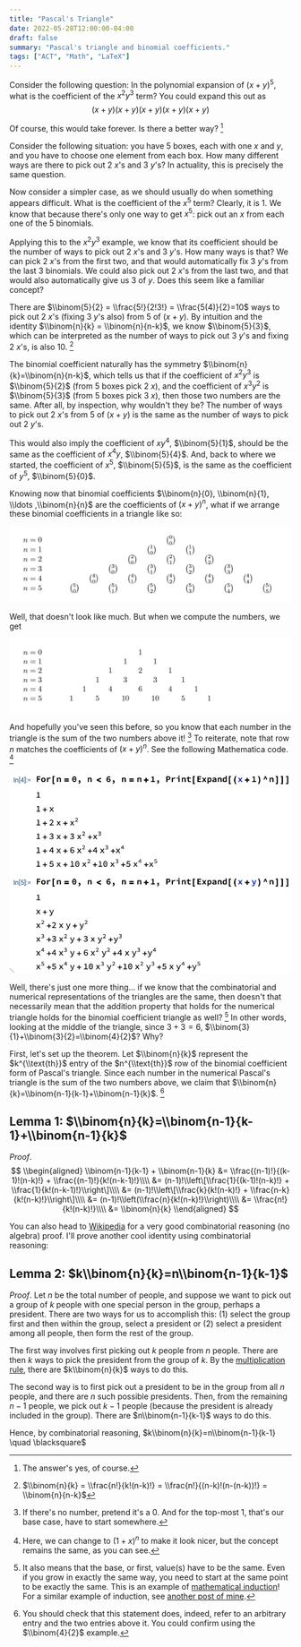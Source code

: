 ```yaml
---
title: "Pascal's Triangle"
date: 2022-05-28T12:00:00-04:00
draft: false
summary: "Pascal's triangle and binomial coefficients."
tags: ["ACT", "Math", "LaTeX"]
---
```


Consider the following question: In the polynomial expansion of $(x+y)^5$, what is the coefficient of the $x^2y^3$ term? You could expand this out as$$(x+y)(x+y)(x+y)(x+y)(x+y)$$

Of course, this would take forever. Is there a better way? [^1]

[^1]: The answer's yes, of course.

Consider the following situation: you have 5 boxes, each with one $x$ and $y$, and you have to choose one element from each box. How many different ways are there to pick out 2 $x$'s and 3 $y$'s? In actuality, this is precisely the same question.

Now consider a simpler case, as we should usually do when something appears difficult. What is the coefficient of the $x^5$ term? Clearly, it is 1. We know that because there's only one way to get $x^5$: pick out an $x$ from each one of the 5 binomials.

Applying this to the $x^2y^3$ example, we know that its coefficient should be the number of ways to pick out 2 $x$'s and 3 $y$'s. How many ways is that? We can pick 2 $x$'s from the first two, and that would automatically fix 3 $y$'s from the last 3 binomials. We could also pick out 2 $x$'s from the last two, and that would also automatically give us 3 of $y$. Does this seem like a familiar concept?

There are $\\binom{5}{2} = \\frac{5!}{2!3!} = \\frac{5(4)}{2}=10$ ways to pick out 2 $x$'s (fixing 3 $y$'s also) from 5 of $(x+y)$. By intuition and the identity $\\binom{n}{k} = \\binom{n}{n-k}$, we know $\\binom{5}{3}$, which can be interpreted as the number of ways to pick out 3 $y$'s and fixing 2 $x$'s, is also 10. [^2]

[^2]: $\\binom{n}{k} = \\frac{n!}{k!(n-k)!} = \\frac{n!}{(n-k)!(n-(n-k))!} = \\binom{n}{n-k}$

The binomial coefficient naturally has the symmetry $\\binom{n}{k}=\\binom{n}{n-k}$, which tells us that if the coefficient of $x^2y^3$ is $\\binom{5}{2}$ (from 5 boxes pick 2 $x$), and the coefficient of $x^3y^2$ is $\\binom{5}{3}$ (from 5 boxes pick 3 $x$), then those two numbers are the same. After all, by inspection, why wouldn't they be? The number of ways to pick out 2 $x$'s from 5 of $(x+y)$ is the same as the number of ways to pick out 2 $y$'s.

This would also imply the coefficient of $xy^4$, $\\binom{5}{1}$, should be the same as the coefficient of $x^4y$, $\\binom{5}{4}$. And, back to where we started, the coefficient of $x^5$, $\\binom{5}{5}$, is the same as the coefficient of $y^5$, $\\binom{5}{0}$.

Knowing now that binomial coefficients $\\binom{n}{0}, \\binom{n}{1}, \\ldots ,\\binom{n}{n}$ are the coefficients of $(x+y)^n$, what if we arrange these binomial coefficients in a triangle like so:

![Pascal's triangle with binomial coefficients](img/pascal-binoms.jpg#center)

Well, that doesn't look like much. But when we compute the numbers, we get

![Pascal's triangle](img/pascal-nums.jpg#center)

And hopefully you've seen this before, so you know that each number in the triangle is the sum of the two numbers above it! [^3] To reiterate, note that row $n$ matches the coefficients of $(x+y)^n$. See the following Mathematica code. [^4]

![Mathematica code for printing Pascal's triangle using binomial theorem](img/pascal-mathematica.jpg)

[^3]: If there's no number, pretend it's a 0. And for the top-most 1, that's our base case, have to start somewhere.

[^4]: Here, we can change to $(1+x)^n$ to make it look nicer, but the concept remains the same, as you can see.

Well, there's just one more thing... if we know that the combinatorial and numerical representations of the triangles are the same, then doesn't that necessarily mean that the addition property that holds for the numerical triangle holds for the binomial coefficient triangle as well? [^5] In other words, looking at the middle of the triangle, since $3+3=6$, $\\binom{3}{1}+\\binom{3}{2}=\\binom{4}{2}$? Why?

[^5]: It also means that the base, or first, value(s) have to be the same. Even if you grow in exactly the same way, you need to start at the same point to be exactly the same. This is an example of [mathematical induction](https://en.wikipedia.org/wiki/Mathematical_induction)! For a similar example of induction, see [another post of mine](../eulers_formula#proof-2-by-differential-equation).

First, let's set up the theorem. Let $\\binom{n}{k}$ represent the $k^{\\text{th}}$ entry of the $n^{\\text{th}}$ row of the binomial coefficient form of Pascal's triangle. Since each number in the numerical Pascal's triangle is the sum of the two numbers above, we claim that $\\binom{n}{k}=\\binom{n-1}{k-1}+\\binom{n-1}{k}$. [^6]

[^6]: You should check that this statement does, indeed, refer to an arbitrary entry and the two entries above it. You could confirm using the $\\binom{4}{2}$ example.

## Lemma 1: $\\binom{n}{k}=\\binom{n-1}{k-1}+\\binom{n-1}{k}$

*Proof*. $$ \\begin{aligned} \\binom{n-1}{k-1} + \\binom{n-1}{k} &= \\frac{(n-1)!}{(k-1)!(n-k)!} + \\frac{(n-1)!}{k!(n-k-1)!}\\\\ &= (n-1)!\\left\[\\frac{1}{(k-1)!(n-k)!} + \\frac{1}{k!(n-k-1)!}\\right\]\\\\ &= (n-1)!\\left\[\\frac{k}{k!(n-k)!} + \\frac{n-k}{k!(n-k)!}\\right\]\\\\ &= (n-1)!\\left(\\frac{n}{k!(n-k)!}\\right)\\\\ &= \\frac{n!}{k!(n-k)!}\\\\ &= \\binom{n}{k} \\end{aligned} $$

You can also head to [Wikipedia](https://en.wikipedia.org/wiki/Pascal%27s_rule#Combinatorial_proof) for a very good combinatorial reasoning (no algebra) proof. I'll prove another cool identity using combinatorial reasoning:

## Lemma 2: $k\\binom{n}{k}=n\\binom{n-1}{k-1}$

*Proof*. Let $n$ be the total number of people, and suppose we want to pick out a group of $k$ people with one special person in the group, perhaps a president. There are two ways for us to accomplish this: (1) select the group first and then within the group, select a president or (2) select a president among all people, then form the rest of the group.

The first way involves first picking out $k$ people from $n$ people. There are then $k$ ways to pick the president from the group of $k$. By the [multiplication rule](https://www.khanacademy.org/math/ap-statistics/probability-ap/probability-multiplication-rule/a/general-multiplication-rule), there are $k\\binom{n}{k}$ ways to do this.

The second way is to first pick out a president to be in the group from all $n$ people, and there are $n$ such possible presidents. Then, from the remaining $n-1$ people, we pick out $k-1$ people (because the president is already included in the group). There are $n\\binom{n-1}{k-1}$ ways to do this.

Hence, by combinatorial reasoning, $k\\binom{n}{k}=n\\binom{n-1}{k-1} \quad \blacksquare$
